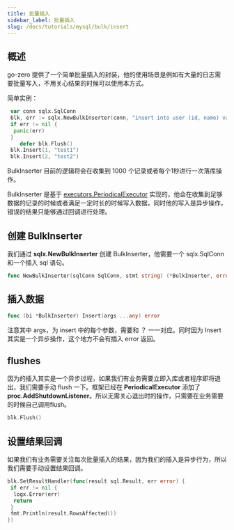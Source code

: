 ```yaml
---
title: 批量插入
sidebar_label: 批量插入
slug: /docs/tutorials/mysql/bulk/insert
---
```


## 概述

go-zero 提供了一个简单批量插入的封装，他的使用场景是例如有大量的日志需要批量写入，不用关心结果的时候可以使用本方式。

简单实例：

```go
 var conn sqlx.SqlConn
 blk, err := sqlx.NewBulkInserter(conn, "insert into user (id, name) values (?, ?)")
 if err != nil {
  panic(err)
 }
    defer blk.Flush()
 blk.Insert(1, "test1")
 blk.Insert(2, "test2")
```

BulkInserter 目前的逻辑将会在收集到 1000 个记录或者每个1秒进行一次落库操作。

BulkInserter 是基于 [executors.PeriodicalExecutor](https://github.com/zeromicro/go-zero/blob/master/core/executors/periodicalexecutor.go) 实现的，他会在收集到足够数据的记录的时候或者满足一定时长的时候写入数据，同时他的写入是异步操作，错误的结果只能够通过回调进行处理。

## 创建 BulkInserter

我们通过 **sqlx.NewBulkInserter** 创建 BulkInserter，他需要一个 sqlx.SqlConn 和一个插入 sql 语句。

```go
func NewBulkInserter(sqlConn SqlConn, stmt string) (*BulkInserter, error)
```

## 插入数据

```go
func (bi *BulkInserter) Insert(args ...any) error
```

注意其中 args，为 insert 中的每个参数，需要和 ？ 一一对应。同时因为 Insert 其实是一个异步操作，这个地方不会有插入 error 返回。

## flushes

因为的插入其实是一个异步过程，如果我们有业务需要立即入库或者程序即将退出，我们需要手动 flush 一下。框架已经在 **PeriodicalExecutor** 添加了 **proc.AddShutdownListener**。所以无需关心退出时的操作，只需要在业务需要的时候自己调用flush。

```go
blk.Flush()
```

## 设置结果回调

如果我们有业务需要关注每次批量插入的结果，因为我们的插入是异步行为，所以我们需要手动设置结果回调。

```go
blk.SetResultHandler(func(result sql.Result, err error) {
 if err != nil {
  logx.Error(err)
  return
 }
 fmt.Println(result.RowsAffected())
})
```
